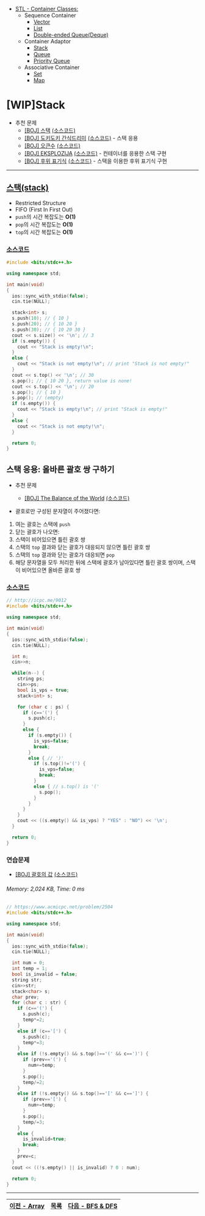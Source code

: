 * [STL - Container Classes:](/stl/)
  * Sequence Container
    * [Vector](/stl/vector/)
    * [List](/stl/list/)
    * [Double-ended Queue(Deque)](/stl/deque/)
  * Container Adaptor
    * [Stack](/stl/stack/)
    * [Queue](/stl/queue/)
    * [Priority Queue](/stl/priority_queue_heap/)
  * Associative Container
    * [Set](/stl/set/)
    * [Map](/stl/map/)

# [WIP]Stack
* 추천 문제
  * [[BOJ] 스택](https://www.acmicpc.net/problem/10828) [(소스코드)](./src/stack.cc)
  * [[BOJ] 도키도키 간식드리미](https://www.acmicpc.net/problem/12789) [(소스코드)](./src/snack.cc) - 스택 응용
  * [[BOJ] 오큰수](https://www.acmicpc.net/problem/17298) [(소스코드)](./src/nge.cpp)
  * [[BOJ] EKSPLOZIJA](https://www.acmicpc.net/problem/17298) [(소스코드)](./src/eksplozija.cpp) - 컨테이너를 응용한 스택 구현
  * [[BOJ] 후위 표기식](https://www.acmicpc.net/problem/1918) [(소스코드)](./src/postfix.cpp) - 스택을 이용한 후위 표기식 구현
---

## [스택(stack)](https://cplusplus.com/reference/stack/stack)
* Restricted Structure
* FIFO (First In First Out)
* `push`의 시간 복잡도는 <b>O(1)</b>
* `pop`의 시간 복잡도는 <b>O(1)</b>
* `top`의 시간 복잡도는 <b>O(1)</b>

### [소스코드](./src/exam.cpp)
```c++
#include <bits/stdc++.h>

using namespace std;

int main(void)
{
  ios::sync_with_stdio(false);
  cin.tie(NULL);

  stack<int> s;
  s.push(10); // { 10 }
  s.push(20); // { 10 20 }
  s.push(30); // { 10 20 30 }
  cout << s.size() << '\n'; // 3
  if (s.empty()) {
    cout << "Stack is empty!\n";
  } 
  else {
    cout << "Stack is not empty!\n"; // print "Stack is not empty!"
  }
  cout << s.top() << '\n'; // 30
  s.pop(); // { 10 20 }, return value is none!
  cout << s.top() << '\n'; // 20
  s.pop(); // { 10 }
  s.pop(); // (empty)
  if (s.empty()) {
    cout << "Stack is empty!\n"; // print "Stack is empty!"
  } 
  else {
    cout << "Stack is not empty!\n"; 
  }

  return 0;
}
```

## 스택 응용: 올바른 괄호 쌍 구하기
* 추천 문제
  * [[BOJ] The Balance of the World](https://www.acmicpc.net/problem/4949) [(소스코드)](./stack_app/balance_world.cpp)

* 괄호로만 구성된 문자열이 주어졌다면:
1. 여는 괄호는 스택에 `push`
2. 닫는 괄호가 나오면:
  1. 스택이 비어있으면 틀린 괄호 쌍
  2. 스택의 `top` 결과와 닫는 괄호가 대응되지 않으면 틀린 괄호 쌍
  3. 스택의 `top` 결과와 닫는 괄호가 대응되면 `pop`
3. 해당 문자열을 모두 처리한 뒤에 스택에 괄호가 남아있다면 틀린 괄호 쌍이며, 스택이 비어있으면 올바른 괄호 쌍

### [소스코드](./stack_app/exam.cpp)
```c++
// http://icpc.me/9012
#include <bits/stdc++.h>

using namespace std;

int main(void)
{
  ios::sync_with_stdio(false);
  cin.tie(NULL);

  int n;
  cin>>n;

  while(n--) {
    string ps;
    cin>>ps;
    bool is_vps = true;
    stack<int> s;

    for (char c : ps) {
      if (c=='(') {
        s.push(c);
      } 
      else {
        if (s.empty()) {
          is_vps=false;
          break;
        } 
        else { // ')'
          if (s.top()!='(') {
            is_vps=false;
            break;
          } 
          else { // s.top() is '('
            s.pop();
          }
        }
      }
    }  
    cout << ((s.empty() && is_vps) ? "YES" : "NO") << '\n';
  }

  return 0;
}
```

### 연습문제
* [[BOJ] 괄호의 값](https://www.acmicpc.net/problem/2504) [(소스코드)](./stack_app/exercise.cpp)
###### Memory: 2,024 KB, Time: 0 ms
```c++
// https://www.acmicpc.net/problem/2504
#include <bits/stdc++.h>

using namespace std;

int main(void)
{
  ios::sync_with_stdio(false);
  cin.tie(NULL);

  int num = 0;
  int temp = 1;
  bool is_invalid = false;
  string str;
  cin>>str;
  stack<char> s;
  char prev;
  for (char c : str) {
    if (c=='(') {
      s.push(c);
      temp*=2;
    }
    else if (c=='[') {
      s.push(c);
      temp*=3;
    }
    else if (!s.empty() && s.top()=='(' && c==')') {
      if (prev=='(') {
        num+=temp;
      }
      s.pop();
      temp/=2;
    }
    else if (!s.empty() && s.top()=='[' && c==']') {
      if (prev=='[') {
        num+=temp;
      }
      s.pop();
      temp/=3;
    }
    else {
      is_invalid=true;
      break;
    }
    prev=c;
  }
  cout << ((!s.empty() || is_invalid) ? 0 : num);

  return 0;
}
```

---
|[이전 - Array](/array/)|[목록](https://github.com/RyanJeong/CP#index)|[다음 - BFS & DFS](/bfs_dfs/)|
|-|-|-|
